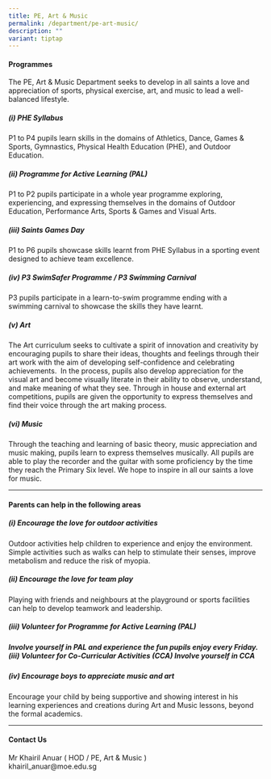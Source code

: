 ```yaml
---
title: PE, Art & Music
permalink: /department/pe-art-music/
description: ""
variant: tiptap
---
```

<h4>Programmes</h4>
<p>The PE, Art &amp; Music Department seeks to develop in all saints a love
and appreciation of sports, physical exercise, art, and music to lead a
well-balanced lifestyle.</p>
<h5>(i) PHE Syllabus</h5>
<p>P1 to P4 pupils learn skills in the domains of Athletics, Dance, Games
&amp; Sports, Gymnastics, Physical Health Education (PHE), and Outdoor
Education.</p>
<h5>(ii) Programme for Active Learning (PAL)</h5>
<p>P1 to P2 pupils participate in a whole year programme exploring, experiencing,
and expressing themselves in the domains of Outdoor Education, Performance
Arts, Sports &amp; Games and Visual Arts.</p>
<h5>(iii) Saints Games Day</h5>
<p>P1 to P6 pupils showcase skills learnt from PHE Syllabus in a sporting
event designed to achieve team excellence.</p>
<h5>(iv) P3 SwimSafer Programme / P3 Swimming Carnival</h5>
<p>P3 pupils participate in a learn-to-swim programme ending with a swimming
carnival to showcase the skills they have learnt.</p>
<h5>(v) Art</h5>
<p>The Art curriculum seeks to cultivate a spirit of innovation and creativity
by encouraging pupils to share their ideas, thoughts and feelings through
their art work with the aim of developing self-confidence and celebrating
achievements. &nbsp;In the process, pupils also develop appreciation for
the visual art and become visually literate in their ability to observe,
understand, and make meaning of what they see. Through in house and external
art competitions, pupils are given the opportunity to express themselves
and find their voice through the art making process.</p>
<h5>(vi) Music</h5>
<p>Through the teaching and learning of basic theory, music appreciation
and music making, pupils learn to express themselves musically. All pupils
are able to play the recorder and the guitar with some proficiency by the
time they reach the Primary Six level. We hope to inspire in all our saints
a love for music.</p>
<hr>
<h4>Parents can help in the following areas</h4>
<h5>(i) Encourage the love for outdoor activities</h5>
<p>Outdoor activities help children to experience and enjoy the environment.
Simple activities such as walks can help to stimulate their senses, improve
metabolism and reduce the risk of myopia.</p>
<h5>(ii) Encourage the love for team play</h5>
<p>Playing with friends and neighbours at the playground or sports facilities
can help to develop teamwork and leadership.</p>
<h5>(iii) Volunteer for Programme for Active Learning (PAL)</h5>
<h5>Involve yourself in PAL and experience the fun pupils enjoy every Friday. (iii) Volunteer for Co-Curricular Activities (CCA) Involve yourself in CCA</h5>
<h5>(iv) Encourage boys to appreciate music and art</h5>
<p>Encourage your child by being supportive and showing interest in his learning
experiences and creations during Art and Music lessons, beyond the formal
academics.</p>
<hr>
<h4>Contact Us</h4>
<p>Mr Khairil Anuar ( HOD / PE, Art &amp; Music )
<br>khairil_anuar@moe.edu.sg
<br>
</p>